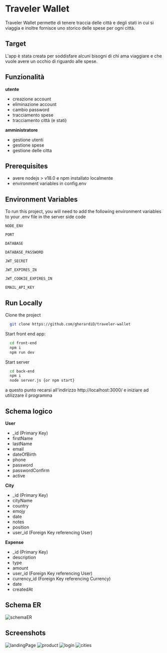# Traveler Wallet

Traveler Wallet permette di tenere traccia delle città e degli stati in cui si viaggia e inoltre fornisce uno storico delle spese per ogni città.

## Target

L'app è stata creata per soddisfare alcuni bisogni di chi ama viaggiare e che vuole avere un occhio di riguardo alle spese.

## Funzionalità

**utente**

- creazione account
- eliminazione account
- cambio password 
- tracciamento spese
- tracciamento città (e stati)

**amministratore**

- gestione utenti
- gestione spese
- gestione delle citta

## Prerequisites

- avere nodejs > v18.0 e npm installato localmente
- environment variables in config.env

## Environment Variables

To run this project, you will need to add the following environment variables to your .env file in the server side code

`NODE_ENV`

`PORT`

`DATABASE`

`DATABASE_PASSWORD`

`JWT_SECRET`

`JWT_EXPIRES_IN`

`JWT_COOKIE_EXPIRES_IN`

`EMAIL_API_KEY`

## Run Locally

Clone the project

```bash
  git clone https://github.com/gherardiD/traveler-wallet
```

Start front end app:

```bash
  cd front-end
  npm i
  npm run dev
```

Start server

```bash
  cd back-end
  npm i
  node server.js {or npm start}
```

a questo punto recarsi all'indirizzo http://localhost:3000/ e iniziare ad utilizzare il programma

## Schema logico

**User**

- \_id (Primary Key)
- firstName
- lastName
- email
- dateOfBirth
- phone
- password
- passwordConfirm
- active

**City**

- \_id (Primary Key)
- cityName
- country
- emojy
- date
- notes
- position
- user_id (Foreign Key referencing User)

**Expense**

- \_id (Primary Key)
- description
- type
- amount
- user_id (Foreign Key referencing User)
- currency_id (Foreign Key referencing Currency)
- date
- createdAt

## Schema ER

![schemaER](https://github.com/gherardiD/traveler-wallet/assets/101709520/17dcf6f1-890f-41ea-b9e8-38e236402eee)


## Screenshots

![landingPage](https://github.com/gherardiD/traveler-wallet/assets/101709520/73621e6d-3b3d-40ff-bb89-d5859feebdec)
![product](https://github.com/gherardiD/traveler-wallet/assets/101709520/d9d0e9b0-4b8e-42bb-b48f-bafa5d36a247)
![login](https://github.com/gherardiD/traveler-wallet/assets/101709520/1dd550dd-ca23-4bb3-8efd-0c7999d3b86c)
![cities](https://github.com/gherardiD/traveler-wallet/assets/101709520/dcb2639d-414e-4e05-b8cf-1812e889b0c6)


